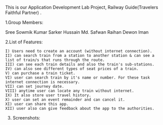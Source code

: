 This is our Application Development Lab Project, Railway Guide(Travelers Faithful Partner) . 

1.Group Members: 

Sree Sowmik Kumar Sarker
Hussain Md. Safwan 
Raihan Dewon Iman 
 
2.List of Features: 

    I) Users need to create an account (without internet connection).
    II) can search train from a station to another station & can see a list of train/s that runs through the route.
    III) can see each train details and also the train's sub-stations.
    IV) can also see different types of seat prices of a train.
    V) can purchase a train ticket.
    VI) user can search train by it's name or number. For these task internet connection is necessary.
    VII) can set journey date.
    VIII) anytime user can locate any train without internet.
    IX) It also store user travel history.
    X) user can set an event remainder and can cancel it.
    XI) user can share this app.
    XII) user also can give feedback about the app to the authorities.
    
    
3. Screenshots:
